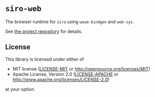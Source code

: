 # `siro-web`

The browser runtime for `siro` using `wasm-bindgen` and `web-sys`.

See [the project repository](https://github.com/ubnt-intrepid/siro) for details.

## License

This library is licensed under either of

* MIT license ([LICENSE-MIT](LICENSE-MIT) or http://opensource.org/licenses/MIT)
* Apache License, Version 2.0 ([LICENSE-APACHE](LICENSE-APACHE) or http://www.apache.org/licenses/LICENSE-2.0)

at your option.
